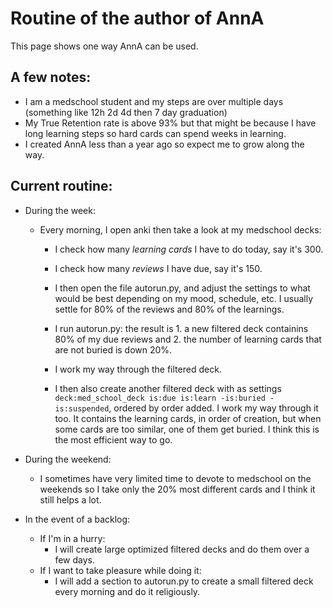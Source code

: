 # Routine of the author of AnnA
This page shows one way AnnA can be used.


## A few notes:
*  I am a medschool student and my steps are over multiple days (something like 12h 2d 4d then 7 day graduation)
*  My True Retention rate is above 93% but that might be because I have long learning steps so hard cards can spend weeks in learning.
*  I created AnnA less than a year ago so expect me to grow along the way.


## Current routine:
* During the week:
    * Every morning, I open anki then take a look at my medschool decks:
        * I check how many *learning cards* I have to do today, say it's 300.
        * I check how many *reviews* I have due, say it's 150.

        * I then open the file autorun.py, and adjust the settings to what would be best depending on my mood, schedule, etc. I usually settle for 80% of the reviews and 80% of the learnings.
        * I run autorun.py: the result is 1. a new filtered deck containins 80% of my due reviews and 2. the number of learning cards that are not buried is down 20%.

        * I work my way through the filtered deck.
        * I then also create another filtered deck with as settings `deck:med_school_deck is:due is:learn -is:buried -is:suspended`, ordered by order added. I work my way through it too. It contains the learning cards, in order of creation, but when some cards are too similar, one of them get buried. I think this is the most efficient way to go.

* During the weekend:
    * I sometimes have very limited time to devote to medschool on the weekends so I take only the 20% most different cards and I think it still helps a lot.

* In the event of a backlog:
    * If I'm in a hurry:
         * I will create large optimized filtered decks and do them over a few days.
    * If I want to take pleasure while doing it:
         * I will add a section to autorun.py to create a small filtered deck every morning and do it religiously.
